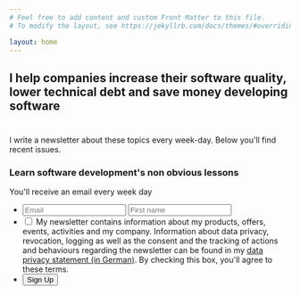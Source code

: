 ```yaml
---
# Feel free to add content and custom Front Matter to this file.
# To modify the layout, see https://jekyllrb.com/docs/themes/#overriding-theme-defaults

layout: home
---
```


<h2>I help companies increase their software quality, lower technical debt and save money developing software</h2>

<div style="margin-top: 40px">
I write a newsletter about these topics every week-day. Below you'll find recent issues.
<form action="https://www.getdrip.com/forms/423308711/submissions" method="post" data-drip-embedded-form="423308711" class="form-style-9">
  <h3 data-drip-attribute="headline">Learn software development&#39;s non obvious lessons</h3>
  <div data-drip-attribute="description">You'll receive an email every week day</div>
  <ul>
  <li>
    <input type="email"  id="drip-email" name="fields[email]" value="" class="field-style field-split align-left" placeholder="Email" />
    <input type="text" id="drip-first-name" name="fields[first_name]" value="" class="field-style field-split align-right" placeholder="First name" />
  </li>
  <li>
    <input type="hidden" name="fields[eu_consent]" id="drip-eu-consent-denied" value="denied" />
    <input type="checkbox" name="fields[eu_consent]" id="drip-eu-consent" value="granted" required="required"/>
    <label for="drip-eu-consent">
      My newsletter contains information about my products, offers, events, activities
      and my company. Information about data privacy, revocation, logging as well as
      the consent and the tracking of actions and behaviours regarding the
      newsletter can be found in my
      <a href="https://www.holgerfrohloff.de/datenschutz">data privacy statement (in German)</a>.
      By checking this box, you'll agree to these terms.
    </label>
    <input type="hidden" name="fields[eu_consent_message]" value="Mein Newsletter enthält Informationen zu meinen Produkten, Angeboten, Aktionen und meinem Unternehmen. Hinweise zum Datenschutz, Widerruf, Protokollierung sowie der von der Einwilligung umfassten Erfolgsmessung, erhalten Sie in meiner Datenschutzerklärung (https://www.holgerfrohloff.de/datenschutz).">
  </li>
  <li>
    <input type="submit" value="Sign Up" data-drip-attribute="sign-up-button" />
  </li>
  </ul>
</form>

</div>
